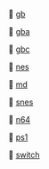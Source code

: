 📁  [gb](/pages/gb.md)

📁  [gba](/pages/gba.md)

📁  [gbc](/pages/gbc.md)

📁  [nes](/pages/nes.md)

📁  [md](/pages/md.md)

📁  [snes](/pages/snes.md)

📁  [n64](/pages/n64.md)

📁  [ps1](/pages/ps1.md)

📁  [switch](/pages/switch.md)
